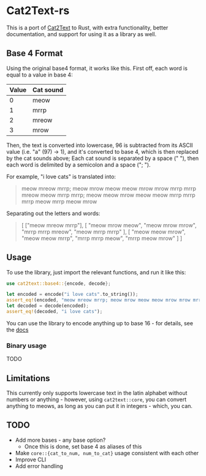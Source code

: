 # Cat2Text-rs

This is a port of [Cat2Text](https://github.com/askiiart/Cat2Text) to Rust, with extra functionality, better documentation, and support for using it as a library as well.

## Base 4 Format

Using the original base4 format, it works like this. First off, each word is equal to a value in base 4:

| Value | Cat sound |
| ----- | --------- |
| 0     | meow      |
| 1     | mrrp      |
| 2     | mreow     |
| 3     | mrow      |

Then, the text is converted into lowercase, 96 is subtracted from its ASCII value (i.e. "a" (97) -> 1), and it's converted to base 4, which is then replaced by the cat sounds above; Each cat sound is separated by a space (" "), then each word is delimited by a semicolon and a space ("; ").

For example, "i love cats" is translated into:

> meow mreow mrrp; meow mrow meow meow mrow mrow mrrp mrrp mreow meow mrrp mrrp; meow meow mrow meow meow mrrp mrrp mrrp meow mrrp meow mrow

Separating out the letters and words:

> [
> ["meow mreow mrrp"],
> [
> "meow mrow meow",
> "meow mrow mrow",
> "mrrp mrrp mreow",
> "meow mrrp mrrp"
> ],
> [
> "meow meow mrow",
> "meow meow mrrp",
> "mrrp mrrp meow",
> "mrrp meow mrow"
> ]
> ]

## Usage

To use the library, just import the relevant functions, and run it like this:

```rust
use cat2text::base4::{encode, decode};

let encoded = encode("i love cats".to_string());
assert_eq!(encoded, "meow mreow mrrp; meow mrow meow meow mrow mrow mrrp mrrp mreow meow mrrp mrrp; meow meow mrow meow meow mrrp mrrp mrrp meow mrrp meow mrow");
let decoded = decode(encoded);
assert_eq!(decoded, "i love cats");
```

You can use the library to encode anything up to base 16 - for details, see the [docs](https://docs.rs/cat2text/latest/cat2text/)

### Binary usage

TODO

## Limitations

This currently only supports lowercase text in the latin alphabet without numbers or anything - however, using `cat2text::core`, you can convert anything to meows, as long as you can put it in integers - which, you can.

## TODO

- Add more bases - any base option?
  - Once this is done, set base 4 as aliases of this
- Make `core::{cat_to_num, num_to_cat}` usage consistent with each other
- Improve CLI
- Add error handling
